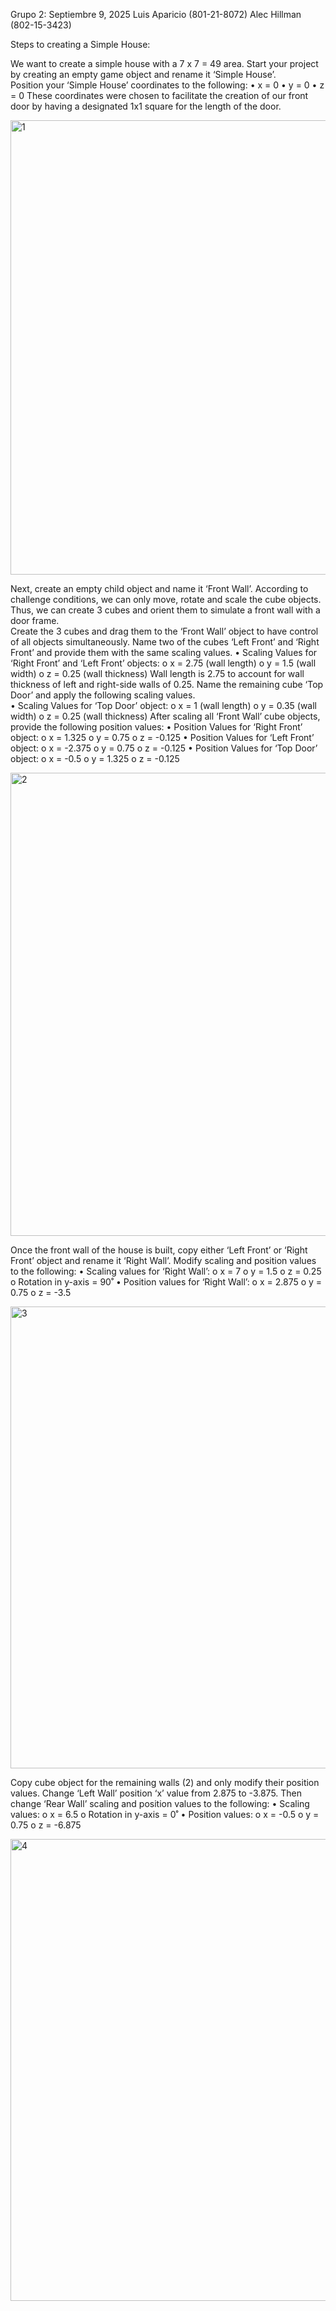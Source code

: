 Grupo 2:									Septiembre 9, 2025
Luis Aparicio (801-21-8072)
Alec Hillman (802-15-3423)



Steps to creating a Simple House:


We want to create a simple house with a 7 x 7 = 49 area.  Start your project by creating an empty game object and rename it ‘Simple House’.  
Position your ‘Simple House’ coordinates to the following: 
  •	x = 0
  •	y = 0
  •	z = 0
These coordinates were chosen to facilitate the creation of our front door by having a designated 1x1 square for the length of the door.  

<img width="1902" height="727" alt="1" src="https://github.com/user-attachments/assets/b9e9d847-5622-418c-b633-7a1571568a5d" />


Next, create an empty child object and name it ‘Front Wall’.  According to challenge conditions, we can only move, rotate and scale the cube objects.  Thus, we can create 3 cubes and orient them to simulate a front wall with a door frame.  
Create the 3 cubes and drag them to the ‘Front Wall’ object to have control of all objects simultaneously.  Name two of the cubes ‘Left Front’ and ‘Right Front’ and provide them with the same scaling values. 
  •	Scaling Values for ‘Right Front’ and ‘Left Front’ objects:
    o	x = 2.75 (wall length)
    o	y = 1.5 (wall width)
    o	z = 0.25 (wall thickness)
Wall length is 2.75 to account for wall thickness of left and right-side walls of 0.25.  Name the remaining cube ‘Top Door’ and apply the following scaling values.  
  •	Scaling Values for ‘Top Door’ object:
    o	x = 1 (wall length)
    o	y = 0.35 (wall width)
    o	z = 0.25 (wall thickness)
After scaling all ‘Front Wall’ cube objects, provide the following position values:
  •	Position Values for ‘Right Front’ object:
    o	x = 1.325
    o	y = 0.75
    o	z = -0.125
  •	Position Values for ‘Left Front’ object:
    o	x = -2.375
    o	y = 0.75
    o	z = -0.125
  •	Position Values for ‘Top Door’ object:
    o	x = -0.5
    o	y = 1.325
    o	z = -0.125

<img width="1918" height="741" alt="2" src="https://github.com/user-attachments/assets/fe0de371-6bfe-471d-a467-f341cff6547c" />

Once the front wall of the house is built, copy either ‘Left Front’ or ‘Right Front’ object and rename it ‘Right Wall’.  Modify scaling and position values to the following:
  •	Scaling values for ‘Right Wall’:
    o	x = 7
    o	y = 1.5
    o	z = 0.25
    o	Rotation in y-axis = 90˚
  •	Position values for ‘Right Wall’:
    o	x = 2.875
    o	y = 0.75
    o	z = -3.5

<img width="1919" height="739" alt="3" src="https://github.com/user-attachments/assets/e0802651-c4fa-4fd4-98ce-f30fac0923a4" />

Copy cube object for the remaining walls (2) and only modify their position values. Change ‘Left Wall’ position ‘x’ value from 2.875 to -3.875.  Then change ‘Rear Wall’ scaling and position values to the following:
  •	Scaling values: 
    o	x = 6.5
    o	Rotation in y-axis = 0˚
  •	Position values:
    o	x = -0.5
    o	y = 0.75
    o	z = -6.875
    

<img width="1919" height="739" alt="4" src="https://github.com/user-attachments/assets/e6fee412-d590-4bdc-b740-20b631bb0cab" />

















    
